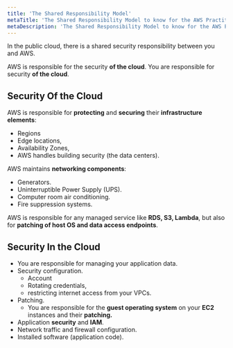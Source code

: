 ```yaml
---
title: 'The Shared Responsibility Model'
metaTitle: 'The Shared Responsibility Model to know for the AWS Practitioner Certification docs.'
metaDescription: 'The Shared Responsibility Model to know for the AWS Practitioner Certification docs.'
---
```


In the public cloud, there is a shared security responsibility between you and AWS.

AWS is responsible for the security **of the cloud**.
You are responsible for security **of the cloud**.

## Security Of the Cloud

AWS is responsible for **protecting** and **securing** their **infrastructure elements**:

- Regions
- Edge locations,
- Availability Zones,
- AWS handles building security (the data centers).

AWS maintains **networking components**:

- Generators.
- Uninterruptible Power Supply (UPS).
- Computer room air conditioning.
- Fire suppression systems.

AWS is responsible for any managed service like **RDS, S3, Lambda**, but also for **patching of host OS and data access endpoints**.

## Security In the Cloud

- You are responsible for managing your application data.
- Security configuration.
  - Account
  - Rotating credentials,
  - restricting internet access from your VPCs.
- Patching.
  - You are responsible for the **guest operating system** on your **EC2** instances and their **patching.**
- Application **security** and **IAM**.
- Network traffic and firewall configuration.
- Installed software (application code).
